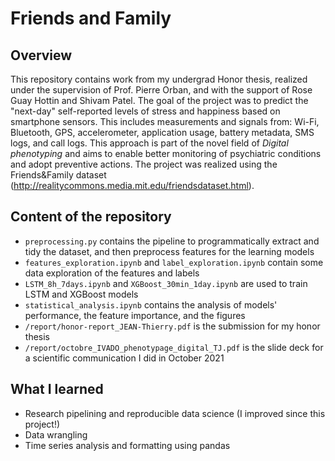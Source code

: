# Friends and Family
## Overview
This repository contains work from my undergrad Honor thesis, realized under the supervision of Prof. Pierre Orban, and with the support of Rose Guay Hottin and Shivam Patel. The goal of the project was to predict the "next-day" self-reported levels of stress and happiness based on smartphone sensors. This includes measurements and signals from: Wi-Fi, Bluetooth, GPS, accelerometer, application usage, battery metadata, SMS logs, and call logs. This approach is part of the novel field of *Digital phenotyping* and aims to enable better monitoring of psychiatric conditions and adopt preventive actions. The project was realized using the Friends&Family dataset (http://realitycommons.media.mit.edu/friendsdataset.html).

## Content of the repository
- ``preprocessing.py`` contains the pipeline to programmatically extract and tidy the dataset, and then preprocess features for the learning models
- ``features_exploration.ipynb`` and ``label_exploration.ipynb`` contain some data exploration of the features and labels
- ``LSTM_8h_7days.ipynb`` and ``XGBoost_30min_1day.ipynb`` are used to train LSTM and XGBoost models
- ``statistical_analysis.ipynb`` contains the analysis of models' performance, the feature importance, and the figures
- ``/report/honor-report_JEAN-Thierry.pdf`` is the submission for my honor thesis
- ``/report/octobre_IVADO_phenotypage_digital_TJ.pdf`` is the slide deck for a scientific communication I did in October 2021

## What I learned
- Research pipelining and reproducible data science (I improved since this project!)
- Data wrangling
- Time series analysis and formatting using pandas
